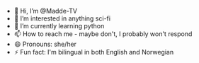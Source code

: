 - 👋 Hi, I’m @Madde-TV
- 👀 I’m interested in anything sci-fi
- 🌱 I’m currently learning python
- 📫 How to reach me - maybe don't, I probably won't respond
- 😄 Pronouns: she/her
- ⚡ Fun fact: I'm bilingual in both English and Norwegian
